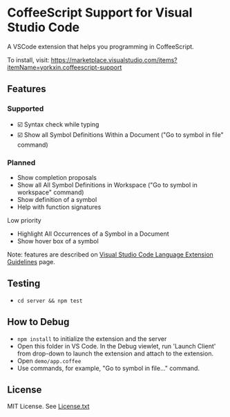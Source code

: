 # CoffeeScript Support for Visual Studio Code

A VSCode extension that helps you programming in CoffeeScript.

To install, visit: https://marketplace.visualstudio.com/items?itemName=yorkxin.coffeescript-support

## Features

### Supported

- :ballot_box_with_check: Syntax check while typing
- :ballot_box_with_check: Show all Symbol Definitions Within a Document ("Go to symbol in file" command)

### Planned

- Show completion proposals
- Show all All Symbol Definitions in Workspace ("Go to symbol in workspace" command)
- Show definition of a symbol
- Help with function signatures

Low priority

- Highlight All Occurrences of a Symbol in a Document
- Show hover box of a symbol

Note: features are described on [Visual Studio Code Language Extension Guidelines](https://code.visualstudio.com/docs/extensionAPI/language-support) page.

## Testing

* `cd server && npm test`

## How to Debug

* `npm install` to initialize the extension and the server
* Open this folder in VS Code. In the Debug viewlet, run 'Launch Client' from drop-down to launch the extension and attach to the extension.
* Open `demo/app.coffee`
* Use commands, for example, "Go to symbol in file..." command.

## License

MIT License. See [License.txt](./License.txt)
